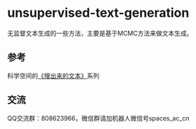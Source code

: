 # unsupervised-text-generation
无监督文本生成的一些方法，主要是基于MCMC方法来做文本生成。

## 参考

科学空间的[《搜出来的文本》](https://kexue.fm/tag/%E7%A6%BB%E6%95%A3%E4%BC%98%E5%8C%96/)系列

## 交流

QQ交流群：808623966，微信群请加机器人微信号spaces_ac_cn
